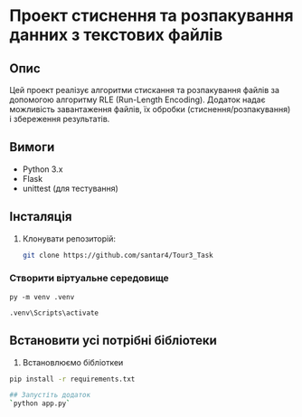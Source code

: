 # Проект стиснення та розпакування данних з текстових файлів

## Опис
Цей проект реалізує алгоритми стискання та розпакування файлів за допомогою алгоритму RLE (Run-Length Encoding). Додаток надає можливість завантаження файлів, їх обробки (стиснення/розпакування) і збереження результатів.

## Вимоги
- Python 3.x
- Flask
- unittest (для тестування)

## Інсталяція
1. Клонувати репозиторій:
   ```bash
   git clone https://github.com/santar4/Tour3_Task
   
### Створити віртуальне середовище 

`py -m venv .venv`

`.venv\Scripts\activate`


## Встановити усі потрібні бібліотеки  
 1. Встановлюємо бібліоткеи
```bash
pip install -r requirements.txt

## Запустіть додаток
`python app.py`

